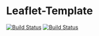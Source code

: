 Leaflet-Template
================

[![Build Status](https://drone.io/github.com/srdavis/leaflet-template/status.png)](https://drone.io/github.com/srdavis/leaflet-template/latest)
[![Build Status](https://travis-ci.org/leaflet-template/leaflet-template.png?branch=master)](https://travis-ci.org/leaflet-template/leaflet-template)

